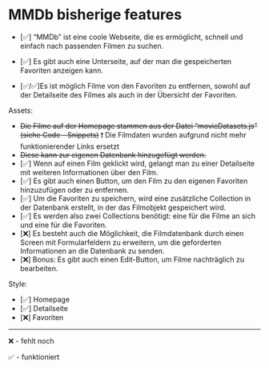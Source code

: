 # MMDb bisherige features

- [✅] “MMDb” ist eine coole Webseite, die es ermöglicht, schnell und einfach nach passenden Filmen zu suchen.
- [✅] Es gibt auch eine Unterseite, auf der man die gespeicherten Favoriten anzeigen kann.

- [✅/✅]Es ist möglich Filme von den Favoriten zu entfernen, sowohl auf der Detailseite des Filmes als auch in der Übersicht der Favoriten.

Assets:

- ~~Die Filme auf der Homepage stammen aus der Datei “movieDatasets.js” (siehe Code - Snippets)~~ ❗️ Die Filmdaten wurden aufgrund nicht mehr funktionierender Links ersetzt
- ~~Diese kann zur eigenen Datenbank hinzugefügt werden.~~
- [✅] Wenn auf einen Film geklickt wird, gelangt man zu einer Detailseite mit weiteren Informationen über den Film.
- [✅] Es gibt auch einen Button, um den Film zu den eigenen Favoriten hinzuzufügen oder zu entfernen.
- [✅] Um die Favoriten zu speichern, wird eine zusätzliche Collection in der Datenbank erstellt, in der das Filmobjekt gespeichert wird.
- [✅] Es werden also zwei Collections benötigt: eine für die Filme an sich und eine für die Favoriten.
- [❌] Es besteht auch die Möglichkeit, die Filmdatenbank durch einen Screen mit Formularfeldern zu erweitern, um die geforderten Informationen an die Datenbank zu senden.
- [❌] Bonus: Es gibt auch einen Edit-Button, um Filme nachträglich zu bearbeiten.

Style:

- [✅] Homepage
- [✅] Detailseite
- [❌] Favoriten

---

❌ - fehlt noch

✅ - funktioniert
